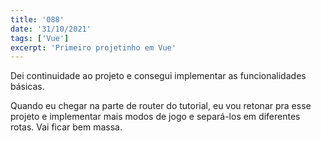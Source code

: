 ```yaml
---
title: '088'
date: '31/10/2021'
tags: ['Vue']
excerpt: 'Primeiro projetinho em Vue'
---
```

Dei continuidade ao projeto e consegui implementar as funcionalidades básicas.

Quando eu chegar na parte de router do tutorial, eu vou retonar pra esse projeto e implementar mais modos de jogo e separá-los em diferentes rotas. Vai ficar bem massa.
